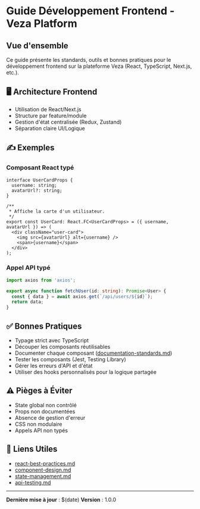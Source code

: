 # Guide Développement Frontend - Veza Platform

## Vue d'ensemble

Ce guide présente les standards, outils et bonnes pratiques pour le développement frontend sur la plateforme Veza (React, TypeScript, Next.js, etc.).

## 🖥️ Architecture Frontend
- Utilisation de React/Next.js
- Structure par feature/module
- Gestion d'état centralisée (Redux, Zustand)
- Séparation claire UI/Logique

## ✍️ Exemples

### Composant React typé
```tsx
interface UserCardProps {
  username: string;
  avatarUrl?: string;
}

/**
 * Affiche la carte d'un utilisateur.
 */
export const UserCard: React.FC<UserCardProps> = ({ username, avatarUrl }) => (
  <div className="user-card">
    <img src={avatarUrl} alt={username} />
    <span>{username}</span>
  </div>
);
```

### Appel API typé
```ts
import axios from 'axios';

export async function fetchUser(id: string): Promise<User> {
  const { data } = await axios.get(`/api/users/${id}`);
  return data;
}
```

## ✅ Bonnes Pratiques
- Typage strict avec TypeScript
- Découper les composants réutilisables
- Documenter chaque composant ([documentation-standards.md](./documentation-standards.md))
- Tester les composants (Jest, Testing Library)
- Gérer les erreurs d'API et d'état
- Utiliser des hooks personnalisés pour la logique partagée

## ⚠️ Pièges à Éviter
- State global non contrôlé
- Props non documentées
- Absence de gestion d'erreur
- CSS non modulaire
- Appels API non typés

## 🔗 Liens Utiles
- [react-best-practices.md](./react-best-practices.md)
- [component-design.md](./component-design.md)
- [state-management.md](./state-management.md)
- [api-testing.md](./api-testing.md)

---

**Dernière mise à jour** : $(date)
**Version** : 1.0.0 